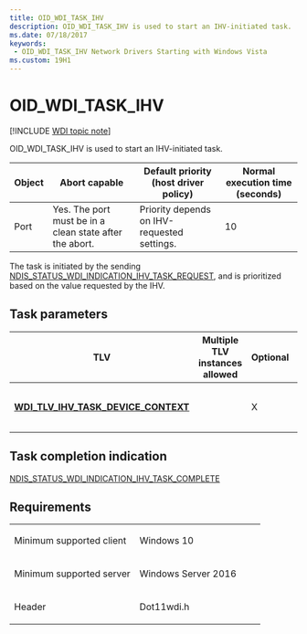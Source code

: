 ```yaml
---
title: OID_WDI_TASK_IHV
description: OID_WDI_TASK_IHV is used to start an IHV-initiated task.
ms.date: 07/18/2017
keywords:
 - OID_WDI_TASK_IHV Network Drivers Starting with Windows Vista
ms.custom: 19H1
---
```


# OID\_WDI\_TASK\_IHV

[!INCLUDE [WDI topic note](../includes/wdi-version-warning.md)]


OID\_WDI\_TASK\_IHV is used to start an IHV-initiated task.

| Object | Abort capable                                           | Default priority (host driver policy)       | Normal execution time (seconds) |
|--------|---------------------------------------------------------|---------------------------------------------|---------------------------------|
| Port   | Yes. The port must be in a clean state after the abort. | Priority depends on IHV-requested settings. | 10                              |

 

The task is initiated by the sending [NDIS\_STATUS\_WDI\_INDICATION\_IHV\_TASK\_REQUEST](ndis-status-wdi-indication-ihv-task-request.md), and is prioritized based on the value requested by the IHV.

## Task parameters


| TLV                                                                                  | Multiple TLV instances allowed | Optional | Description                                                                                                                                                                   |
|--------------------------------------------------------------------------------------|--------------------------------|----------|-------------------------------------------------------------------------------------------------------------------------------------------------------------------------------|
| [**WDI\_TLV\_IHV\_TASK\_DEVICE\_CONTEXT**](./wdi-tlv-ihv-task-device-context.md) |                                | X        | The context data provided by the IHV component. This is forwarded from [NDIS\_STATUS\_WDI\_INDICATION\_IHV\_ TASK\_REQUEST](ndis-status-wdi-indication-ihv-task-request.md). |

 

## Task completion indication


[NDIS\_STATUS\_WDI\_INDICATION\_IHV\_TASK\_COMPLETE](ndis-status-wdi-indication-ihv-task-complete.md)

## Requirements

<table>
<colgroup>
<col width="50%" />
<col width="50%" />
</colgroup>
<tbody>
<tr class="odd">
<td><p>Minimum supported client</p></td>
<td><p>Windows 10</p></td>
</tr>
<tr class="even">
<td><p>Minimum supported server</p></td>
<td><p>Windows Server 2016</p></td>
</tr>
<tr class="odd">
<td><p>Header</p></td>
<td>Dot11wdi.h</td>
</tr>
</tbody>
</table>

 

